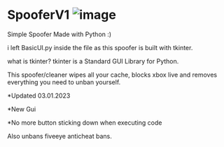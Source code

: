 # SpooferV1                   ![image](https://user-images.githubusercontent.com/123610758/214795461-25f97fc1-2f50-4803-832f-959be94d9b7b.png)




Simple Spoofer Made with Python :)

i left BasicUI.py inside the file as this spoofer is built with tkinter.

what is tkinter? tkinter is a Standard GUI Library for Python.

This spoofer/cleaner wipes all your cache, blocks xbox live and removes everything you need to unban yourself.

*Updated 03.01.2023

*New Gui

*No more button sticking down when executing code

Also unbans fiveeye anticheat bans.


